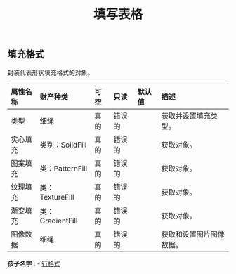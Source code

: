 ﻿---
title: 填写表格
second_title: Aspose.Cells Cloud Documen
type: docs
url: /zh/specification/model/fillformat/
description: Aspose.Cells 云模型规范：FillFormat。轻松处理 Excel 和其他电子表格文档，具有打开、生成、编辑、拆分、合并、比较和转换等功能
kwords: Excel, Office, 电子表格, Cloud REST API, FillFormat
weight: 50
---
## **填充格式**

封装代表形状填充格式的对象。

|属性名称|财产种类|可空|只读|默认值|描述|
|:- |:- |:- |:- |:- |:- |
|类型|细绳|真的|错误的||获取并设置填充类型。|
|实心填充|类别：SolidFill|真的|错误的||获取对象。|
|图案填充|类：PatternFill|真的|错误的||获取对象。|
|纹理填充|类：TextureFill|真的|错误的||获取对象。|
|渐变填充|类：GradientFill|真的|错误的||获取对象。|
|图像数据|细绳|真的|错误的||获取和设置图片图像数据。|

**孩子名字** : 
	-  [行格式](lineformat) 
